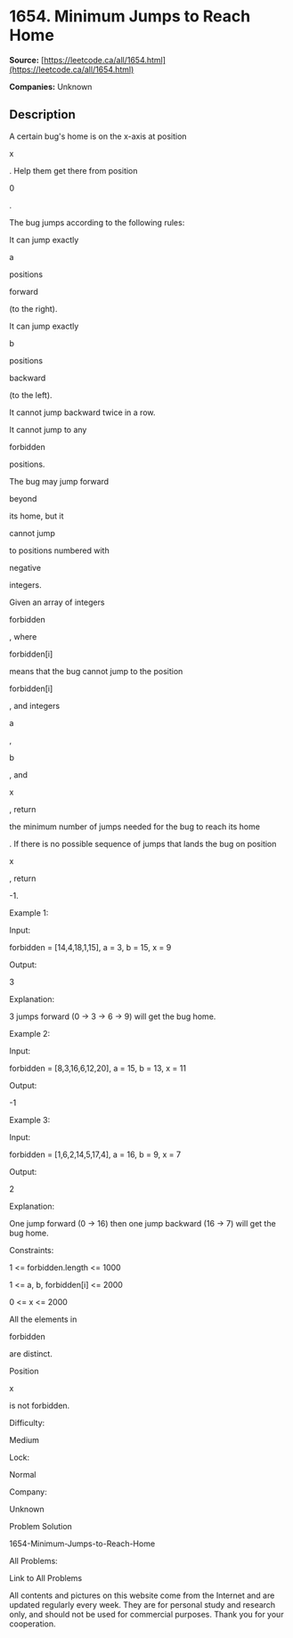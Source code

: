 # 1654. Minimum Jumps to Reach Home

**Source:** [https://leetcode.ca/all/1654.html](https://leetcode.ca/all/1654.html)

**Companies:** Unknown

## Description

A certain bug's home is on the x-axis at position

x

. Help them get
            there from position

0

.

The bug jumps according to the following rules:

It can jump exactly

a

positions

forward

(to the
                    right).

It can jump exactly

b

positions

backward

(to the
                    left).

It cannot jump backward twice in a row.

It cannot jump to any

forbidden

positions.

The bug may jump forward

beyond

its home, but it

cannot
                jump

to positions numbered with

negative

integers.

Given an array of integers

forbidden

, where

forbidden[i]

means that the bug cannot jump to the position

forbidden[i]

, and
                integers

a

,

b

, and

x

, return

the minimum
                    number of jumps needed for the bug to reach its home

. If there is no
                possible sequence of jumps that lands the bug on position

x

, return

-1.

Example 1:

Input:

forbidden = [14,4,18,1,15], a = 3, b = 15, x = 9

Output:

3

Explanation:

3 jumps forward (0 -> 3 -> 6 -> 9) will get the bug home.

Example 2:

Input:

forbidden = [8,3,16,6,12,20], a = 15, b = 13, x = 11

Output:

-1

Example 3:

Input:

forbidden = [1,6,2,14,5,17,4], a = 16, b = 9, x = 7

Output:

2

Explanation:

One jump forward (0 -> 16) then one jump backward (16 -> 7) will get the bug home.

Constraints:

1 <= forbidden.length <= 1000

1 <= a, b, forbidden[i] <= 2000

0 <= x <= 2000

All the elements in

forbidden

are distinct.

Position

x

is not forbidden.

Difficulty:

Medium

Lock:

Normal

Company:

Unknown

Problem Solution

1654-Minimum-Jumps-to-Reach-Home

All Problems:

Link to All Problems

All contents and pictures on this website come from the Internet and are updated regularly every week. They are for personal study and research only, and should not be used for commercial purposes. Thank you for your cooperation.

